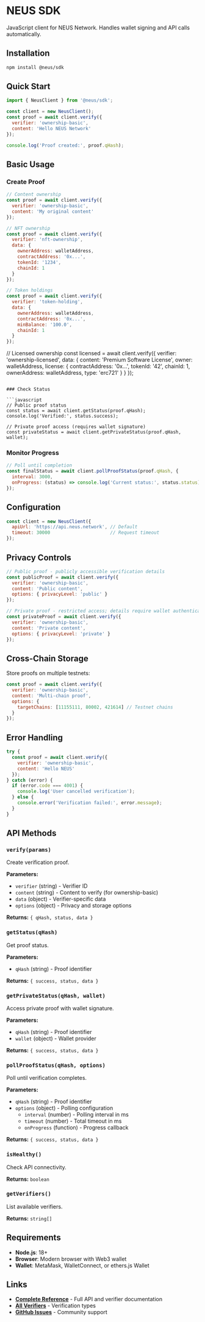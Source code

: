 # NEUS SDK

JavaScript client for NEUS Network. Handles wallet signing and API calls automatically.

## Installation

```bash
npm install @neus/sdk
```

## Quick Start

```javascript
import { NeusClient } from '@neus/sdk';

const client = new NeusClient();
const proof = await client.verify({
  verifier: 'ownership-basic',
  content: 'Hello NEUS Network'
});

console.log('Proof created:', proof.qHash);
```

## Basic Usage

### Create Proof

```javascript
// Content ownership
const proof = await client.verify({
  verifier: 'ownership-basic',
  content: 'My original content'
});

// NFT ownership  
const proof = await client.verify({
  verifier: 'nft-ownership',
  data: {
    ownerAddress: walletAddress,
    contractAddress: '0x...',
    tokenId: '1234',
    chainId: 1
  }
});

// Token holdings
const proof = await client.verify({
  verifier: 'token-holding',
  data: {
    ownerAddress: walletAddress,
    contractAddress: '0x...',
    minBalance: '100.0',
    chainId: 1
  }
});
```

// Licensed ownership
const licensed = await client.verify({
  verifier: 'ownership-licensed',
  data: {
    content: 'Premium Software License',
    owner: walletAddress,
    license: {
      contractAddress: '0x...',
      tokenId: '42',
      chainId: 1,
      ownerAddress: walletAddress,
      type: 'erc721'
    }
  }
});
```

### Check Status

```javascript
// Public proof status
const status = await client.getStatus(proof.qHash);
console.log('Verified:', status.success);

// Private proof access (requires wallet signature)
const privateStatus = await client.getPrivateStatus(proof.qHash, wallet);
```

### Monitor Progress

```javascript
// Poll until completion
const finalStatus = await client.pollProofStatus(proof.qHash, {
  interval: 3000,
  onProgress: (status) => console.log('Current status:', status.status)
});
```

## Configuration

```javascript
const client = new NeusClient({
  apiUrl: 'https://api.neus.network', // Default
  timeout: 30000                      // Request timeout
});
```

## Privacy Controls

```javascript
// Public proof - publicly accessible verification details
const publicProof = await client.verify({
  verifier: 'ownership-basic',
  content: 'Public content',
  options: { privacyLevel: 'public' }
});

// Private proof - restricted access; details require wallet authentication
const privateProof = await client.verify({
  verifier: 'ownership-basic', 
  content: 'Private content',
  options: { privacyLevel: 'private' }
});
```

## Cross-Chain Storage

Store proofs on multiple testnets:

```javascript
const proof = await client.verify({
  verifier: 'ownership-basic',
  content: 'Multi-chain proof',
  options: {
    targetChains: [11155111, 80002, 421614] // Testnet chains
  }
});
```

## Error Handling

```javascript
try {
  const proof = await client.verify({
    verifier: 'ownership-basic',
    content: 'Hello NEUS'
  });
} catch (error) {
  if (error.code === 4001) {
    console.log('User cancelled verification');
  } else {
    console.error('Verification failed:', error.message);
  }
}
```

## API Methods

### `verify(params)`

Create verification proof.

**Parameters:**
- `verifier` (string) - Verifier ID
- `content` (string) - Content to verify (for ownership-basic)
- `data` (object) - Verifier-specific data
- `options` (object) - Privacy and storage options

**Returns:** `{ qHash, status, data }`

### `getStatus(qHash)`

Get proof status.

**Parameters:**
- `qHash` (string) - Proof identifier

**Returns:** `{ success, status, data }`

### `getPrivateStatus(qHash, wallet)`

Access private proof with wallet signature.

**Parameters:**
- `qHash` (string) - Proof identifier  
- `wallet` (object) - Wallet provider

**Returns:** `{ success, status, data }`

### `pollProofStatus(qHash, options)`

Poll until verification completes.

**Parameters:**
- `qHash` (string) - Proof identifier
- `options` (object) - Polling configuration
  - `interval` (number) - Polling interval in ms
  - `timeout` (number) - Total timeout in ms
  - `onProgress` (function) - Progress callback

**Returns:** `{ success, status, data }`

### `isHealthy()`

Check API connectivity.

**Returns:** `boolean`

### `getVerifiers()`

List available verifiers.

**Returns:** `string[]`

## Requirements

- **Node.js**: 18+ 
- **Browser**: Modern browser with Web3 wallet
- **Wallet**: MetaMask, WalletConnect, or ethers.js Wallet

## Links

- **[Complete Reference](https://github.com/neus/network/blob/main/docs/REFERENCE.md)** - Full API and verifier documentation
- **[All Verifiers](https://github.com/neus/network/blob/main/docs/verifiers/README.md)** - Verification types
- **[GitHub Issues](https://github.com/neus/network/issues)** - Community support